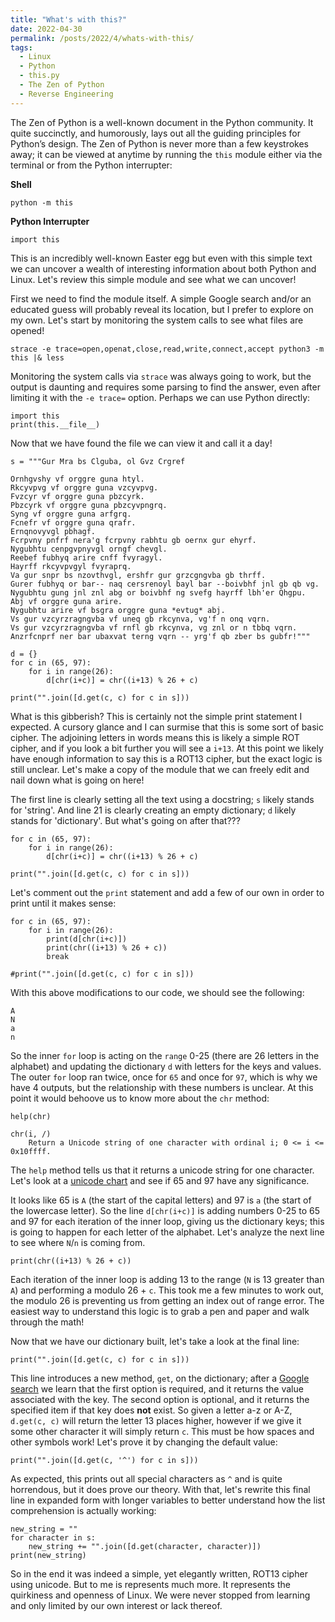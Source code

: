```yaml
---
title: "What's with this?"
date: 2022-04-30
permalink: /posts/2022/4/whats-with-this/
tags:
  - Linux
  - Python
  - this.py
  - The Zen of Python
  - Reverse Engineering
---
```


The Zen of Python is a well-known document in the Python community. It quite succinctly, and humorously, lays out all the guiding principles for Python’s design. The Zen of Python is never more than a few keystrokes away; it can be viewed at anytime by running the `this` module either via the terminal or from the Python interrupter:

**Shell**
```
python -m this
```

**Python Interrupter**
```
import this
```

This is an incredibly well-known Easter egg but even with this simple text we can uncover a wealth of interesting information about both Python and Linux. Let's review this simple module and see what we can uncover!

First we need to find the module itself. A simple Google search and/or an educated guess will probably reveal its location, but I prefer to explore on my own. Let's start by monitoring the system calls to see what files are opened!

```
strace -e trace=open,openat,close,read,write,connect,accept python3 -m this |& less
```

Monitoring the system calls via `strace` was always going to work, but the output is daunting and requires some parsing to find the answer, even after limiting it with the `-e trace=` option. Perhaps we can use Python directly:

```
import this
print(this.__file__)
```

Now that we have found the file we can view it and call it a day!

```
s = """Gur Mra bs Clguba, ol Gvz Crgref

Ornhgvshy vf orggre guna htyl.
Rkcyvpvg vf orggre guna vzcyvpvg.
Fvzcyr vf orggre guna pbzcyrk.
Pbzcyrk vf orggre guna pbzcyvpngrq.
Syng vf orggre guna arfgrq.
Fcnefr vf orggre guna qrafr.
Ernqnovyvgl pbhagf.
Fcrpvny pnfrf nera'g fcrpvny rabhtu gb oernx gur ehyrf.
Nygubhtu cenpgvpnyvgl orngf chevgl.
Reebef fubhyq arire cnff fvyragyl.
Hayrff rkcyvpvgyl fvyraprq.
Va gur snpr bs nzovthvgl, ershfr gur grzcgngvba gb thrff.
Gurer fubhyq or bar-- naq cersrenoyl bayl bar --boivbhf jnl gb qb vg.
Nygubhtu gung jnl znl abg or boivbhf ng svefg hayrff lbh'er Qhgpu.
Abj vf orggre guna arire.
Nygubhtu arire vf bsgra orggre guna *evtug* abj.
Vs gur vzcyrzragngvba vf uneq gb rkcynva, vg'f n onq vqrn.
Vs gur vzcyrzragngvba vf rnfl gb rkcynva, vg znl or n tbbq vqrn.
Anzrfcnprf ner bar ubaxvat terng vqrn -- yrg'f qb zber bs gubfr!"""

d = {}
for c in (65, 97):
    for i in range(26):
        d[chr(i+c)] = chr((i+13) % 26 + c)

print("".join([d.get(c, c) for c in s]))
```

What is this gibberish? This is certainly not the simple print statement I expected. A cursory glance and I can surmise that this is some sort of basic cipher. The adjoining letters in words means this is likely a simple ROT cipher, and if you look a bit further you will see a `i+13`. At this point we likely have enough information to say this is a ROT13 cipher, but the exact logic is still unclear. Let's make a copy of the module that we can freely edit and nail down what is going on here!

The first line is clearly setting all the text using a docstring; `s` likely stands for 'string'. And line 21 is clearly creating an empty dictionary; `d` likely stands for 'dictionary'. But what's going on after that???

```
for c in (65, 97):
    for i in range(26):
        d[chr(i+c)] = chr((i+13) % 26 + c)

print("".join([d.get(c, c) for c in s]))
```

Let's comment out the `print` statement and add a few of our own in order to print until it makes sense:

```
for c in (65, 97):
    for i in range(26):
        print(d[chr(i+c)])
        print(chr((i+13) % 26 + c))
        break

#print("".join([d.get(c, c) for c in s]))
```

With this above modifications to our code, we should see the following:

```
A
N
a
n
```

So the inner `for` loop is acting on the `range` 0-25 (there are 26 letters in the alphabet) and updating the dictionary `d` with letters for the keys and values. The outer `for` loop ran twice, once for `65` and once for `97`, which is why we have 4 outputs, but the relationship with these numbers is unclear. At this point it would behoove us to know more about the `chr` method:

```
help(chr)

chr(i, /)
    Return a Unicode string of one character with ordinal i; 0 <= i <= 0x10ffff.
```

The `help` method tells us that it returns a unicode string for one character. Let's look at a [unicode chart](https://en.wikipedia.org/wiki/List_of_Unicode_characters) and see if 65 and 97 have any significance.

It looks like 65 is `A` (the start of the capital letters) and 97 is `a` (the start of the lowercase letter). So the line `d[chr(i+c)]` is adding numbers 0-25 to 65 and 97 for each iteration of the inner loop, giving us the dictionary keys; this is going to happen for each letter of the alphabet. Let's analyze the next line to see where `N`/`n` is coming from.

```
print(chr((i+13) % 26 + c))
```

Each iteration of the inner loop is adding 13 to the range (`N` is 13 greater than `A`) and performing a modulo 26 + `c`. This took me a few minutes to work out, the modulo 26 is preventing us from getting an index out of range error. The easiest way to understand this logic is to grab a pen and paper and walk through the math!

Now that we have our dictionary built, let's take a look at the final line:

```
print("".join([d.get(c, c) for c in s]))
```

This line introduces a new method, `get`, on the dictionary; after a [Google search](https://www.w3schools.com/python/ref_dictionary_get.asp) we learn that the first option is required, and it returns the value associated with the key. The second option is optional, and it returns the specified item if that key does **not** exist. So given a letter a-z or A-Z, `d.get(c, c)` will return the letter 13 places higher, however if we give it some other character it will simply return `c`. This must be how spaces and other symbols work! Let's prove it by changing the default value:

```
print("".join([d.get(c, '^') for c in s]))
```

As expected, this prints out all special characters as `^` and is quite horrendous, but it does prove our theory. With that, let's rewrite this final line in expanded form with longer variables to better understand how the list comprehension is actually working:

```
new_string = ""
for character in s:
    new_string += "".join([d.get(character, character)])
print(new_string)
``` 

So in the end it was indeed a simple, yet elegantly written, ROT13 cipher using unicode. But to me is represents much more. It represents the quirkiness and openness of Linux. We were never stopped from learning and only limited by our own interest or lack thereof.
